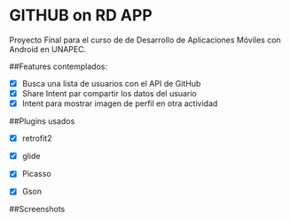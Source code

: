 # GITHUB on RD APP

Proyecto Final para el curso de de Desarrollo de Aplicaciones Móviles con Android en UNAPEC.

##Features contemplados:

- [x] Busca una lista de usuarios con el API de GitHub
- [x] Share Intent par compartir los datos del usuario
- [x] Intent para mostrar imagen de perfil en otra actividad

##Plugins usados

- [x] retrofit2
- [x] glide
- [x] Picasso
- [x] Gson


##Screenshots



